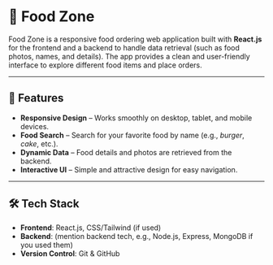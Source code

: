 # 🍴 Food Zone  

Food Zone is a responsive food ordering web application built with **React.js** for the frontend and a backend to handle data retrieval (such as food photos, names, and details).
The app provides a clean and user-friendly interface to explore different food items and place orders.  

---

## 🚀 Features  

- **Responsive Design** – Works smoothly on desktop, tablet, and mobile devices.  
- **Food Search** – Search for your favorite food by name (e.g., *burger*, *cake*, etc.).  
- **Dynamic Data** – Food details and photos are retrieved from the backend.  
- **Interactive UI** – Simple and attractive design for easy navigation.  

---

## 🛠️ Tech Stack  

- **Frontend**: React.js, CSS/Tailwind (if used)  
- **Backend**: (mention backend tech, e.g., Node.js, Express, MongoDB if you used them)  
- **Version Control**: Git & GitHub  
